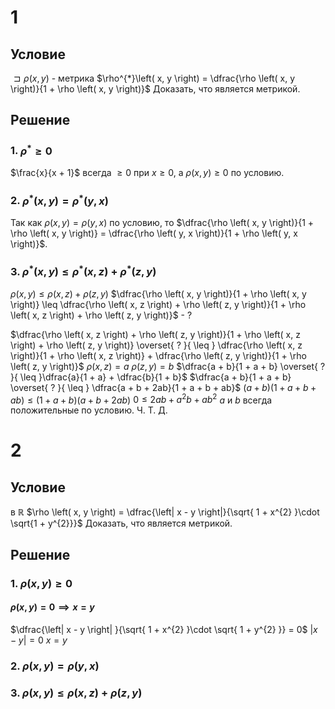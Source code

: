 # 1
## Условие
$\sqsupset \rho \left( x, y \right)$ - метрика
$\rho^{*}\left( x, y \right) = \dfrac{\rho \left( x, y \right)}{1 + \rho \left( x, y \right)}$
Доказать, что является метрикой.
## Решение
### 1. $\rho^{*} \geq 0$
$\frac{x}{x + 1}$ всегда $\geq 0$ при $x \geq 0$, а $\rho \left( x, y \right) \geq 0$ по условию.
### 2. $\rho^{*} \left( x, y \right) = \rho^{*} \left( y, x \right)$
Так как $\rho \left( x, y \right) = \rho \left( y, x \right)$ по условию, то $\dfrac{\rho \left( x, y \right)}{1 + \rho \left( x, y \right)} = \dfrac{\rho \left( y, x \right)}{1 + \rho \left( y, x \right)}$.
### 3. $\rho^{*} \left( x, y \right) \leq \rho^{*} \left( x, z \right) + \rho^{*} \left( z, y \right)$
$\rho \left( x, y \right) \leq \rho \left( x, z \right) + \rho \left( z, y \right)$
$\dfrac{\rho \left( x, y \right)}{1 + \rho \left( x, y \right)} \leq \dfrac{\rho \left( x, z \right) + \rho \left( z, y \right)}{1 + \rho \left( x, z \right) + \rho \left( z, y \right)}$ - ?

$\dfrac{\rho \left( x, z \right) + \rho \left( z, y \right)}{1 + \rho \left( x, z \right) + \rho \left( z, y \right)} \overset{ ? }{ \leq } \dfrac{\rho \left( x, z \right)}{1 + \rho \left( x, z \right)} + \dfrac{\rho \left( z, y \right)}{1 + \rho \left( z, y \right)}$
$\rho \left( x, z \right) = a$
$\rho \left( z, y \right) = b$
$\dfrac{a + b}{1 + a + b} \overset{ ? }{ \leq }\dfrac{a}{1 + a} + \dfrac{b}{1 + b}$
$\dfrac{a + b}{1 + a + b} \overset{ ? }{ \leq } \dfrac{a + b + 2ab}{1 + a + b + ab}$
$\left( a + b \right) \left( 1 + a + b + ab \right) \leq \left( 1 + a + b \right) \left( a + b + 2ab \right)$
$0 \leq 2ab + a^{2}b + ab^{2}$
$a$ и $b$ всегда положительные по условию.
Ч. Т. Д.

# 2
## Условие
в $\mathbb{R}$
$\rho \left( x, y \right) = \dfrac{\left| x - y \right|}{\sqrt{ 1 + x^{2} }\cdot \sqrt{1 + y^{2}}}$
Доказать, что является метрикой.
## Решение
### 1. $\rho \left( x, y \right) \geq 0$
#### $\rho \left( x, y \right) = 0 \implies x = y$
$\dfrac{\left| x - y \right| }{\sqrt{ 1 + x^{2} }\cdot \sqrt{ 1 + y^{2} }} = 0$
$\left| x - y \right| = 0$
$x = y$
### 2. $\rho \left( x, y \right) = \rho \left( y, x \right)$

### 3. $\rho \left( x, y \right) \leq \rho \left( x, z \right) + \rho \left( z, y \right)$
